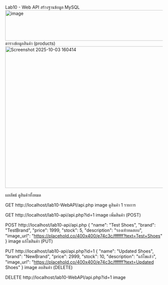 Lab10 - Web API
สร้างฐานข้อมูล MySQL
<img width="856" height="98" alt="image" src="https://github.com/user-attachments/assets/b16adb10-5a3c-4844-9c81-2d321ea85a48" />
ตารางข้อมูลสินค้า (products)
<img width="1915" height="454" alt="Screenshot 2025-10-03 160414" src="https://github.com/user-attachments/assets/5d6a7fcd-2b38-4070-bb8c-bd7a3fbc2243" />

ผลลัพธ์
ดูสินค้าทั้งหมด

GET http://localhost/lab10-WebAPI/api.php
image
ดูสินค้า 1 รายการ

GET http://localhost/lab10-api/api.php?id=1
image
เพิ่มสินค้า (POST)

POST http://localhost/lab10-api/api.php
{
  "name": "Test Shoes",
  "brand": "TestBrand",
  "price": 1999,
  "stock": 5,
  "description": "รองเท้าทดสอบ",
  "image_url": "https://placehold.co/400x400/e74c3c/ffffff?text=Test+Shoes"
}
image
แก้ไขสินค้า (PUT)

PUT http://localhost/lab10-api/api.php?id=1
{
  "name": "Updated Shoes",
  "brand": "NewBrand",
  "price": 2999,
  "stock": 10,
  "description": "แก้ไขแล้ว",
  "image_url": "https://placehold.co/400x400/e74c3c/ffffff?text=Updated Shoes"
}
image
ลบสินค้า (DELETE)

DELETE http://localhost/lab10-WebAPI/api.php?id=1
image
